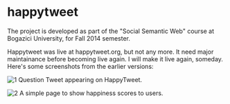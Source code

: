 # happytweet
The project is developed as part of the "Social Semantic Web" course at Bogazici University, for Fall 2014 semester.

Happytweet was live at happytweet.org, but not any more. It need major maintainance before becoming live again. I will make it live again, someday. Here's some screenshots from the earlier versions:

![1](http://i.imgur.com/6Ah59ek.png)
Question Tweet appearing on HappyTweet.


![2](http://i.imgur.com/3nkX7FO.png)
A simple page to show happiness scores to users.
